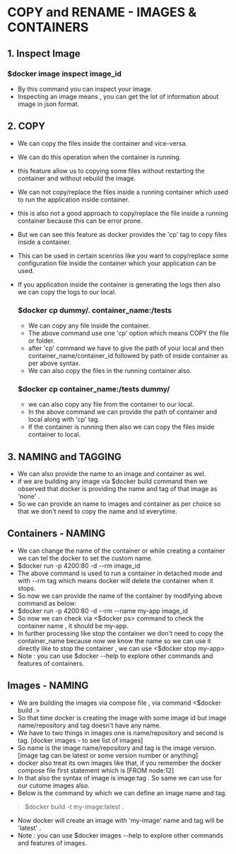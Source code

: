 # COPY and RENAME - IMAGES & CONTAINERS

## 1. Inspect Image
  ### $docker image inspect image_id 
  - By this command you can inspect your image.
  - Inspecting an image means , you can get the lot of information about image in json format.

## 2. COPY 
- We can copy the files inside the container and vice-versa.
- We can do this operation when the container is running.
- this feature allow us to copying some files without restarting the container and without rebuild the image.
- We can not copy/replace the files inside a running container which used to run the application inside container.
- this is also not a good approach to copy/replace the file inside a running container because this can be error prone.
- But we can see this feature as docker provides the 'cp' tag to copy files inside a container.
- This can be used in certain scenrios like you want to copy/replace some configuration file inside the container which your application can be used.
- If you application inside the container is generating the logs then also we can copy the logs to our local.

  ### $docker cp dummy/. container_name:/tests
  - We can copy any file inside the container.
  - The above command use one 'cp' option which means COPY the file or folder.
  - after 'cp' command we have to give the path of your local and then container_name/container_id followed by path of inside container as per above syntax.
  - We can also copy the files in the running container also. 

  ### $docker cp container_name:/tests dummy/
  - we can also copy any file from the container to our local.
  - In the above command we can provide the path of container and local along with 'cp' tag.
  - If the container is running then also we can copy the files inside container to local.

## 3. NAMING and TAGGING
- We can also provide the name to an image and container as wel.
- if we are building any image via $docker build command then we observed that docker is providing the name and tag of that image as 'none' .
- So we can provide an name to images and container as per choice so that we don't need to copy the name and id everytime.

## Containers -  NAMING
- We can change the name of the container or while creating a container we can tel the docker to set the custom name.
- $docker run -p 4200:80 -d --rm image_id
- The above command is used to run a container in detached mode and with --rm tag which means docker will delete the container when it stops.
- So now we can provide the name of the container by modifying above command as below:
- $docker run -p 4200:80 -d --rm --name my-app image_id
- So now we can check via <$docker ps> command to check the container name , it should be my-app.
- In further processing like stop the container we don't need to copy the container_name because now we know the name
so we can use it directly like to stop the container , we can use <$docker stop my-app>
- Note : you can use $docker --help to explore other commands and features of containers.

## Images -  NAMING
- We are building the images via compose file , via command <$docker build .>
- So that time docker is creating the image with some image id but image name/repository and tag doesn't have any name.
- We have to two things in images one is name/repository and second is tag. [docker images - to see list of images]
- So name is the image name/repository and tag is the image version.[image tag can be latest or some version number or anything]
- docker also treat its own images like that, if you remember the docker compose file first statement which is 
  [FROM node:12]
- In that also the syntax of image is image:tag . So same we can use for our cutome images also.
- Below is the command by which we can define an image name and tag.
> $docker build -t my-image:latest .
- Now docker will create an image with 'my-image' name and tag will be 'latest' .
- Note : you can use $docker images --help to explore other commands and features of images.

  
